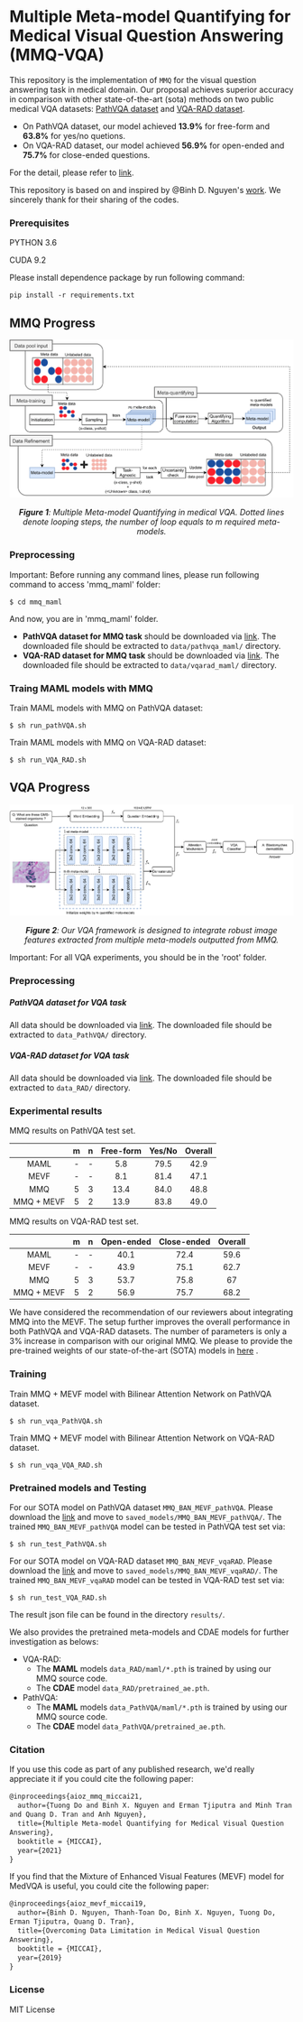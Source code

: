 # Multiple Meta-model Quantifying for Medical Visual Question Answering (MMQ-VQA)

This repository is the implementation of `MMQ` for the visual question answering task in medical domain. Our proposal achieves superior accuracy in comparison with other state-of-the-art (sota) methods on two public medical VQA datasets: [PathVQA dataset](https://arxiv.org/abs/2003.10286) and [VQA-RAD dataset](https://www.nature.com/articles/sdata2018251#data-citations).

* On PathVQA dataset, our model achieved **13.9%** for free-form and **63.8%** for yes/no quetions.
* On VQA-RAD dataset, our model achieved **56.9%** for open-ended and **75.7%** for close-ended questions.

For the detail, please refer to [link](https://arxiv.org/pdf/2105.08913.pdf). 

This repository is based on and inspired by @Binh D. Nguyen's [work](https://github.com/aioz-ai/MICCAI19-MedVQA). We sincerely thank for their sharing of the codes.

### Prerequisites

PYTHON 3.6

CUDA 9.2

Please install dependence package by run following command:
```
pip install -r requirements.txt
```
## MMQ Progress

![Fig-1](misc/MMQ_Annotation.png)
*<center>**Figure 1**: Multiple Meta-model Quantifying in medical VQA. Dotted lines denote looping steps, the number of loop equals to $m$ required meta-models.</center>*

### Preprocessing

Important: Before running any command lines, please run following command to access 'mmq_maml' folder:

```
$ cd mmq_maml
```

And now, you are in 'mmq_maml' folder.

* **PathVQA dataset for MMQ task** should be downloaded via [link](https://vision.aioz.io/f/19dbe6e3f4e940459053/?dl=1). The downloaded file should be extracted to `data/pathvqa_maml/` directory.
* **VQA-RAD dataset for MMQ task** should be downloaded via [link](https://vision.aioz.io/f/d88e9033805a4a1cbb19/?dl=1). The downloaded file should be extracted to `data/vqarad_maml/` directory.

### Traing MAML models with MMQ

Train MAML models with MMQ on PathVQA dataset:
```
$ sh run_pathVQA.sh
```
Train MAML models with MMQ on VQA-RAD dataset:
```
$ sh run_VQA_RAD.sh
```

## VQA Progress

![Fig-2](misc/VQA_Framework.png)
*<center>**Figure 2**: Our VQA framework is designed to integrate robust image features extracted from multiple meta-models outputted from MMQ.</center>*

Important: For all VQA experiments, you should be in the 'root' folder.

### Preprocessing

##### PathVQA dataset for VQA task

All data should be downloaded via [link](https://vision.aioz.io/f/e0554683595c4e1d9a08/?dl=1). The downloaded file should be extracted to `data_PathVQA/` directory.

##### VQA-RAD dataset for VQA task

All data should be downloaded via [link](https://vision.aioz.io/f/d6fbe4cef5ac4b948e03/?dl=1). The downloaded file should be extracted to `data_RAD/` directory.

### Experimental results

MMQ results on PathVQA test set.

|            | m | n | Free-form | Yes/No | Overall |
|:----------:|:-:|:-:|:---------:|:------:|:-------:|
|    MAML    | - | - |    5.8    |  79.5  |   42.9  |
|    MEVF    | - | - |    8.1    |  81.4  |   47.1  |
|     MMQ    | 5 | 3 |    13.4   |  84.0  |   48.8  |
| MMQ + MEVF | 5 | 2 |    13.9   |  83.8  |   49.0  |

MMQ results on VQA-RAD test set.

|            | m | n | Open-ended | Close-ended | Overall |
|:----------:|:-:|:-:|:----------:|:-----------:|:-------:|
|    MAML    | - | - |    40.1    |     72.4    |   59.6  |
|    MEVF    | - | - |    43.9    |     75.1    |   62.7  |
|     MMQ    | 5 | 3 |    53.7    |     75.8    |    67   |
| MMQ + MEVF | 5 | 2 |    56.9    |     75.7    |   68.2  |

We have considered the recommendation of our reviewers about integrating MMQ into the MEVF. The setup further improves the overall performance in both PathVQA and VQA-RAD datasets. The number of parameters is only a 3% increase in comparison with our original MMQ. We please to provide the pre-trained weights of our state-of-the-art (SOTA) models in [here](#pretrained-models-and-testing) .

### Training

Train MMQ + MEVF model with Bilinear Attention Network on PathVQA dataset.
```
$ sh run_vqa_PathVQA.sh
```

Train MMQ + MEVF model with Bilinear Attention Network on VQA-RAD dataset.
```
$ sh run_vqa_VQA_RAD.sh
```

### Pretrained models and Testing

For our SOTA model on PathVQA dataset `MMQ_BAN_MEVF_pathVQA`. Please download the [link](https://vision.aioz.io/f/23897e70fdb443e9862d/?dl=1) and move to `saved_models/MMQ_BAN_MEVF_pathVQA/`. The trained `MMQ_BAN_MEVF_pathVQA` model can be tested in PathVQA test set via: 
```
$ sh run_test_PathVQA.sh
```
For our  SOTA model on VQA-RAD dataset `MMQ_BAN_MEVF_vqaRAD`. Please download the [link](https://vision.aioz.io/f/73f86d22c6b546a1afc9/?dl=1) and move to `saved_models/MMQ_BAN_MEVF_vqaRAD/`. The trained `MMQ_BAN_MEVF_vqaRAD` model can be tested in VQA-RAD test set via:
```
$ sh run_test_VQA_RAD.sh
```
The result json file can be found in the directory `results/`.

We also provides the pretrained meta-models and CDAE models for further investigation as belows:
* VQA-RAD:
    * The **MAML** models `data_RAD/maml/*.pth` is trained by using our MMQ source code.
    * The **CDAE** model `data_RAD/pretrained_ae.pth`.
* PathVQA:
    * The **MAML** models `data_PathVQA/maml/*.pth` is trained by using our MMQ source code.
    * The **CDAE** model `data_PathVQA/pretrained_ae.pth`.

### Citation

If you use this code as part of any published research, we'd really appreciate it if you could cite the following paper:

```
@inproceedings{aioz_mmq_miccai21,
  author={Tuong Do and Binh X. Nguyen and Erman Tjiputra and Minh Tran and Quang D. Tran and Anh Nguyen},
  title={Multiple Meta-model Quantifying for Medical Visual Question Answering},
  booktitle = {MICCAI},
  year={2021}
}
```

If you find that the Mixture of Enhanced Visual Features (MEVF) model for MedVQA is useful, you could cite the following paper:

```
@inproceedings{aioz_mevf_miccai19,
  author={Binh D. Nguyen, Thanh-Toan Do, Binh X. Nguyen, Tuong Do, Erman Tjiputra, Quang D. Tran},
  title={Overcoming Data Limitation in Medical Visual Question Answering},
  booktitle = {MICCAI},
  year={2019}
}
```
### License

MIT License

